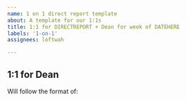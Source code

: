 ```yaml
---
name: 1 on 1 direct report template
about: A template for our 1:1s
title: 1:1 for DIRECTREPORT + Dean for week of DATEHERE
labels: '1-on-1'
assignees: loftwah

---
```


## 1:1 for Dean

Will follow the format of:

<!-- start of questions -->
<!-- end of questions -->